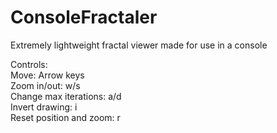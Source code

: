 # ConsoleFractaler
Extremely lightweight fractal viewer made for use in a console

Controls:  
Move: Arrow keys  
Zoom in/out: w/s  
Change max iterations: a/d  
Invert drawing: i  
Reset position and zoom: r  
